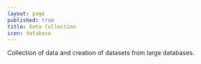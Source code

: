```yaml
---
layout: page
published: true
title: Data Collection
icon: database
---
```

Collection of data and creation of datasets from large databases.
